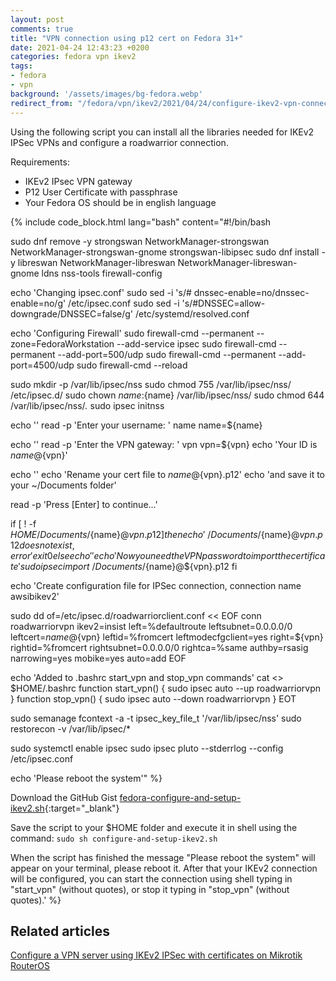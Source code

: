 ```yaml
---
layout: post
comments: true
title: "VPN connection using p12 cert on Fedora 31+"
date: 2021-04-24 12:43:23 +0200
categories: fedora vpn ikev2
tags:
- fedora
- vpn
background: '/assets/images/bg-fedora.webp'
redirect_from: "/fedora/vpn/ikev2/2021/04/24/configure-ikev2-vpn-connection-fedora/"
---
```


Using the following script you can install all the libraries needed for IKEv2 IPSec VPNs and configure a roadwarrior connection.

Requirements:

- IKEv2 IPsec VPN gateway
- P12 User Certificate with passphrase
- Your Fedora OS should be in english language

{% include code_block.html lang="bash" content="#!/bin/bash

sudo dnf remove -y strongswan NetworkManager-strongswan NetworkManager-strongswan-gnome strongswan-libipsec
sudo dnf install -y libreswan NetworkManager-libreswan NetworkManager-libreswan-gnome ldns nss-tools firewall-config

echo 'Changing ipsec.conf'
sudo sed -i 's/# dnssec-enable=no/dnssec-enable=no/g' /etc/ipsec.conf
sudo sed -i 's/#DNSSEC=allow-downgrade/DNSSEC=false/g' /etc/systemd/resolved.conf

echo 'Configuring Firewall'
sudo firewall-cmd --permanent --zone=FedoraWorkstation --add-service ipsec
sudo firewall-cmd --permanent --add-port=500/udp
sudo firewall-cmd --permanent --add-port=4500/udp
sudo firewall-cmd --reload

sudo mkdir -p /var/lib/ipsec/nss
sudo chmod 755 /var/lib/ipsec/nss/ /etc/ipsec.d/
sudo chown ${name}:${name} /var/lib/ipsec/nss/
sudo chmod 644 /var/lib/ipsec/nss/*.*
sudo ipsec initnss

echo ''
read -p 'Enter your username: ' name
name=${name}

echo ''
read -p 'Enter the VPN gateway: ' vpn
vpn=${vpn}
echo 'Your ID is ${name}@${vpn}'

echo ''
echo 'Rename your cert file to ${name}@${vpn}.p12'
echo 'and save it to your ~/Documents folder'

read -p 'Press [Enter] to continue...'

if [ ! -f ${HOME}/Documents/${name}@${vpn}.p12 ]
then
    echo '~/Documents/${name}@${vpn}.p12 does not exist, error'
    exit 0
else
    echo ''
    echo 'Now you need the VPN password to import the certificate'
    sudo ipsec import ~/Documents/${name}@${vpn}.p12
fi

echo 'Create configuration file for IPSec connection, connection name awsibikev2'

sudo dd of=/etc/ipsec.d/roadwarriorclient.conf << EOF
conn roadwarriorvpn
    ikev2=insist
    left=%defaultroute
    leftsubnet=0.0.0.0/0
    leftcert=${name}@${vpn}
    leftid=%fromcert
    leftmodecfgclient=yes
    right=${vpn}
    rightid=%fromcert
    rightsubnet=0.0.0.0/0
    rightca=%same
    authby=rsasig
    narrowing=yes
    mobike=yes
    auto=add
EOF

echo 'Added to .bashrc start_vpn and stop_vpn commands'
cat <<EOT >> $HOME/.bashrc
function start_vpn()
{
    sudo ipsec auto --up roadwarriorvpn
}
function stop_vpn()
{
    sudo ipsec auto --down roadwarriorvpn
}
EOT

sudo semanage fcontext -a -t ipsec_key_file_t '/var/lib/ipsec/nss'
sudo restorecon -v /var/lib/ipsec/*

sudo systemctl enable ipsec
sudo ipsec pluto --stderrlog --config /etc/ipsec.conf

echo 'Please reboot the system'" %}

Download the GitHub Gist [fedora-configure-and-setup-ikev2.sh](https://gist.github.com/carlesloriente/4496fa54e444456435ec7e7e897a28e3){:target="_blank"}

Save the script to your $HOME folder and execute it in shell using the command: `sudo sh configure-and-setup-ikev2.sh`

When the script has finished the message "Please reboot the system" will appear on your terminal, please reboot it. After that your IKEv2 connection will be configured, you can start the connection using shell typing in "start_vpn" (without quotes), or stop it typing in "stop_vpn" (without quotes).' %}

## Related articles

[Configure a VPN server using IKEv2 IPSec with certificates on Mikrotik RouterOS](/posts/2021-04-23-configure-vpn-server-ikev2-ipsec-with-certificates-mikrotik-routeros/)
